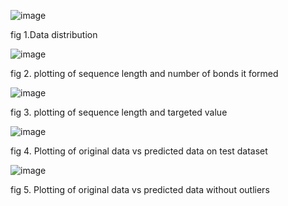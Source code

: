 ![image](https://github.com/Growdeatechnology/Di_sulphide_bond/assets/72397529/2a0b363e-5a2f-4b88-8029-ae8329492944)

 fig 1.Data distribution

![image](https://github.com/Growdeatechnology/Di_sulphide_bond/assets/72397529/794e4903-90b9-4153-b49c-d3964e3e6111)

 fig 2. plotting of sequence length and number of bonds it formed

![image](https://github.com/Growdeatechnology/Di_sulphide_bond/assets/72397529/51f4fb14-6f3d-41d2-abd1-0fb04919188e)

 fig 3. plotting of sequence length and targeted value 

![image](https://github.com/Growdeatechnology/Di_sulphide_bond/assets/72397529/f65c5bc4-c4be-4749-af25-6b8a7d190bbc)

 fig 4. Plotting of original data vs predicted data on test dataset

![image](https://github.com/Growdeatechnology/Di_sulphide_bond/assets/72397529/4ad0c923-87ba-4efc-925f-75bca4f886a3)

 fig 5. Plotting of original data vs predicted data without outliers
